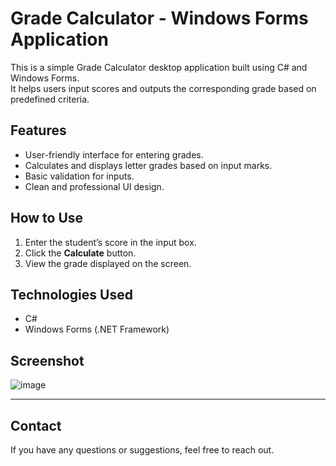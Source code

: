 # Grade Calculator - Windows Forms Application

This is a simple Grade Calculator desktop application built using C# and Windows Forms.  
It helps users input scores and outputs the corresponding grade based on predefined criteria.

## Features

- User-friendly interface for entering grades.
- Calculates and displays letter grades based on input marks.
- Basic validation for inputs.
- Clean and professional UI design.

## How to Use

1. Enter the student’s score in the input box.
2. Click the **Calculate** button.
3. View the grade displayed on the screen.

## Technologies Used

- C#  
- Windows Forms (.NET Framework)

## Screenshot

![image](https://github.com/user-attachments/assets/ad1d000b-2a3a-46cd-bd97-6558c2a747a9)



---

## Contact

If you have any questions or suggestions, feel free to reach out.

